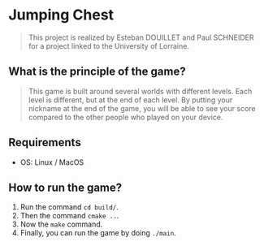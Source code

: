 # Jumping Chest 

> This project is realized by Esteban DOUILLET and Paul SCHNEIDER for a project linked to the University of Lorraine.

## What is the principle of the game?

> This game is built around several worlds with different levels. Each level is different, but at the end of each level.
> By putting your nickname at the end of the game, you will be able to see your score compared to the other people who
> played on your device.

## Requirements
- OS: Linux / MacOS

## How to run the game?

1. Run the command `cd build/`.
2. Then the command `cmake ..`.
3. Now the `make` command.
4. Finally, you can run the game by doing `./main`.
